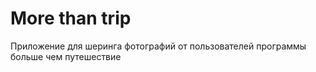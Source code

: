 # More than trip 

Приложение для шеринга фотографий от пользователей программы больше чем путешествие


